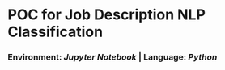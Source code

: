 # POC for Job Description NLP Classification
### Environment: *Jupyter Notebook* | Language: *Python*
